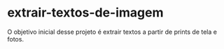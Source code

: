 # extrair-textos-de-imagem
 O objetivo inicial desse projeto é extrair textos a partir de prints de tela e fotos.
